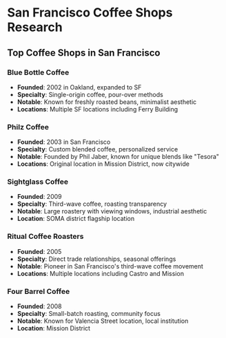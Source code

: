 # San Francisco Coffee Shops Research

## Top Coffee Shops in San Francisco

### Blue Bottle Coffee
- **Founded**: 2002 in Oakland, expanded to SF
- **Specialty**: Single-origin coffee, pour-over methods
- **Notable**: Known for freshly roasted beans, minimalist aesthetic
- **Locations**: Multiple SF locations including Ferry Building

### Philz Coffee
- **Founded**: 2003 in San Francisco
- **Specialty**: Custom blended coffee, personalized service
- **Notable**: Founded by Phil Jaber, known for unique blends like "Tesora"
- **Locations**: Original location in Mission District, now citywide

### Sightglass Coffee
- **Founded**: 2009
- **Specialty**: Third-wave coffee, roasting transparency
- **Notable**: Large roastery with viewing windows, industrial aesthetic
- **Location**: SOMA district flagship location

### Ritual Coffee Roasters
- **Founded**: 2005
- **Specialty**: Direct trade relationships, seasonal offerings
- **Notable**: Pioneer in San Francisco's third-wave coffee movement
- **Locations**: Multiple locations including Castro and Mission

### Four Barrel Coffee
- **Founded**: 2008
- **Specialty**: Small-batch roasting, community focus
- **Notable**: Known for Valencia Street location, local institution
- **Location**: Mission District